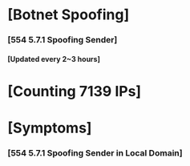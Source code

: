 # [Botnet Spoofing]
### [554 5.7.1 Spoofing Sender]
#### [Updated every 2~3 hours]

# [Counting 7139 IPs]

# [Symptoms] 
###   [554 5.7.1 Spoofing Sender in Local Domain]

